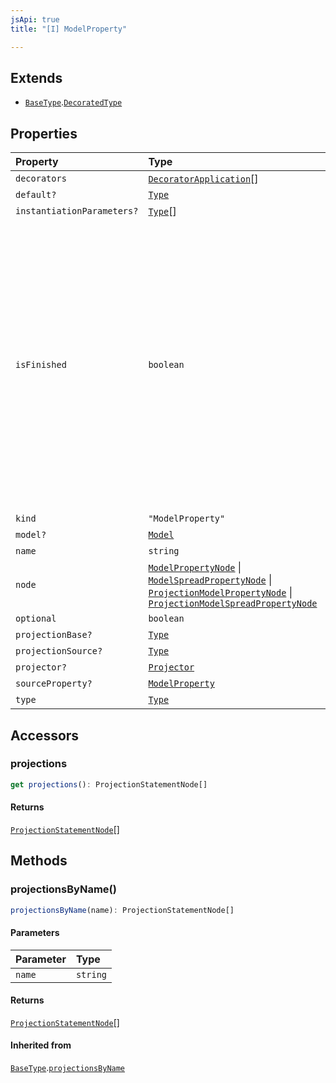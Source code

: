 ```yaml
---
jsApi: true
title: "[I] ModelProperty"

---
```

## Extends

- [`BaseType`](BaseType.md).[`DecoratedType`](DecoratedType.md)

## Properties

| Property | Type | Description | Overrides | Inherited from |
| :------ | :------ | :------ | :------ | :------ |
| `decorators` | [`DecoratorApplication`](DecoratorApplication.md)[] | - | [`DecoratedType`](DecoratedType.md).`decorators` | [`DecoratedType`](DecoratedType.md).`decorators` |
| `default?` | [`Type`](../type-aliases/Type.md) | - | - | - |
| `instantiationParameters?` | [`Type`](../type-aliases/Type.md)[] | - | [`BaseType`](BaseType.md).`instantiationParameters` | [`BaseType`](BaseType.md).`instantiationParameters` |
| `isFinished` | `boolean` | Reflect if a type has been finished(Decorators have been called).<br />There is multiple reasons a type might not be finished:<br />- a template declaration will not<br />- a template instance that argument that are still template parameters<br />- a template instance that is only partially instantiated(like a templated operation inside a templated interface) | [`BaseType`](BaseType.md).`isFinished` | [`BaseType`](BaseType.md).`isFinished` |
| `kind` | `"ModelProperty"` | - | [`BaseType`](BaseType.md).`kind` | [`BaseType`](BaseType.md).`kind` |
| `model?` | [`Model`](Model.md) | - | - | - |
| `name` | `string` | - | - | - |
| `node` | [`ModelPropertyNode`](ModelPropertyNode.md) \| [`ModelSpreadPropertyNode`](ModelSpreadPropertyNode.md) \| [`ProjectionModelPropertyNode`](ProjectionModelPropertyNode.md) \| [`ProjectionModelSpreadPropertyNode`](ProjectionModelSpreadPropertyNode.md) | - | [`BaseType`](BaseType.md).`node` | [`BaseType`](BaseType.md).`node` |
| `optional` | `boolean` | - | - | - |
| `projectionBase?` | [`Type`](../type-aliases/Type.md) | - | [`BaseType`](BaseType.md).`projectionBase` | [`BaseType`](BaseType.md).`projectionBase` |
| `projectionSource?` | [`Type`](../type-aliases/Type.md) | - | [`BaseType`](BaseType.md).`projectionSource` | [`BaseType`](BaseType.md).`projectionSource` |
| `projector?` | [`Projector`](Projector.md) | - | [`BaseType`](BaseType.md).`projector` | [`BaseType`](BaseType.md).`projector` |
| `sourceProperty?` | [`ModelProperty`](ModelProperty.md) | - | - | - |
| `type` | [`Type`](../type-aliases/Type.md) | - | - | - |

## Accessors

### projections

```ts
get projections(): ProjectionStatementNode[]
```

#### Returns

[`ProjectionStatementNode`](ProjectionStatementNode.md)[]

## Methods

### projectionsByName()

```ts
projectionsByName(name): ProjectionStatementNode[]
```

#### Parameters

| Parameter | Type |
| :------ | :------ |
| `name` | `string` |

#### Returns

[`ProjectionStatementNode`](ProjectionStatementNode.md)[]

#### Inherited from

[`BaseType`](BaseType.md).[`projectionsByName`](BaseType.md#projectionsbyname)
